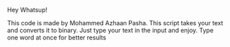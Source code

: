 Hey Whatsup!

This code is made by Mohammed Azhaan Pasha.
This script takes your text and converts it to binary. 
Just type your text in the input and enjoy.
Type one word at once for better results